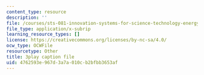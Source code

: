 ```yaml
---
content_type: resource
description: ''
file: /courses/sts-081-innovation-systems-for-science-technology-energy-manufacturing-and-health-spring-2017/4762593e967d3a7a010cb2bfbb3653af_dCw-x9ZOljY.srt
file_type: application/x-subrip
learning_resource_types: []
license: https://creativecommons.org/licenses/by-nc-sa/4.0/
ocw_type: OCWFile
resourcetype: Other
title: 3play caption file
uid: 4762593e-967d-3a7a-010c-b2bfbb3653af
---
```

